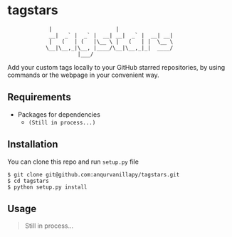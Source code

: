 tagstars
========

```
             |                    |                 
             __|  _` |  _` |  __| __|  _` |  __| __|
             |   (   | (   |\__ \ |   (   | |  \__ \
            \__|\__,_|\__, |____/\__|\__,_|_|  ____/
                      |___/                         
```

Add your custom tags locally to your GitHub starred repositories, by
using commands or the webpage in your convenient way.

Requirements
------------

- Packages for dependencies
    + `(Still in process...)`

Installation
------------

You can clone this repo and run `setup.py` file

```
$ git clone git@github.com:anqurvanillapy/tagstars.git
$ cd tagstars
$ python setup.py install
```

Usage
-----

> Still in process...